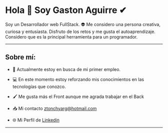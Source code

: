 # Hola 👋 Soy Gaston Aguirre ✔

Soy un Desarrollador web FullStack. 👽 Me considero una persona creativa, curiosa y entusiasta. Disfruto de los retos y me gusta el autoaprendizaje. Considero que es la principal herramienta para un programador.

---

## Sobre mí:

- 📣 Actualmente estoy en busca de mi primer empleo.

- 💻 En este momento estoy reforzando mis conocimientos en las tecnologías que conozco.

- 🖌 Me gusta más el Front aunque me agrada trabajar en el Back

- 📥 Mi contacto ztonchyarg@hotmail.com

- 🌐 Mi Perfil de [Linkedin](https://www.linkedin.com/in/gaston-aguirre-805b67238/)

---
